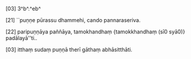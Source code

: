 [03] 3^b^.^eb^

[21] ``puṇṇe pūrassu dhammehi, cando pannaraseriva.

[22] paripuṇṇāya paññāya, tamokhandhaṃ {tamokkhandhaṃ (sī0 syā0)} padālayā''ti..

[03] itthaṃ sudaṃ puṇṇā therī gāthaṃ abhāsitthāti.